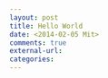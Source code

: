 ```yaml
---
layout: post
title: Hello World
date: <2014-02-05 Mit> 
comments: true
external-url:
categories:
---
```


